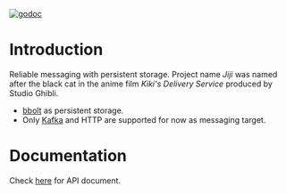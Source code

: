 [![godoc](https://godoc.org/github.com/johncylee/jiji?status.svg)](https://godoc.org/github.com/johncylee/jiji)

# Introduction

Reliable messaging with persistent storage. Project name *Jiji* was named after
the black cat in the anime film *Kiki's Delivery Service* produced by Studio
Ghibli.

* [bbolt][] as persistent storage.
* Only [Kafka][] and HTTP are supported for now as messaging target.

[bbolt]: https://github.com/etcd-io/bbolt
[Kafka]: https://kafka.apache.org/

# Documentation

Check [here](https://godoc.org/github.com/johncylee/jiji) for API document.
